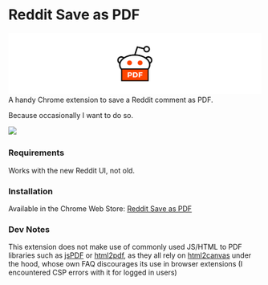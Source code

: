 # Reddit Save as PDF

![](landing-page/images/other-assets/logo-banner.svg)
A handy Chrome extension to save a Reddit comment as PDF.

Because occasionally I want to do so.

![](landing-page/images/preview.gif)


### Requirements
Works with the new Reddit UI, not old.

### Installation

Available in the Chrome Web Store: [Reddit Save as PDF](https://chrome.google.com/webstore/detail/reddit-save-as-pdf/fbeeakkgbicfdjofohpdfjhfpfiglmhh)

### Dev Notes
This extension does not make use of commonly used JS/HTML to PDF libraries such as [jsPDF](https://github.com/parallax/jsPDF) or [html2pdf](https://github.com/eKoopmans/html2pdf.js), as they all rely on [html2canvas](https://github.com/niklasvh/html2canvas) under the hood, whose own FAQ discourages its use in browser extensions (I encountered CSP errors with it for logged in users)